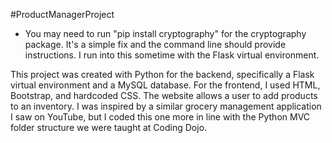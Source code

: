 #ProductManagerProject

* You may need to run "pip install cryptography" for the cryptography package. It's a simple fix and the command line should provide instructions. I run into this sometime with the Flask virtual environment.

This project was created with Python for the backend, specifically a Flask virtual environment and a MySQL database. For the frontend, I used HTML, Bootstrap, and hardcoded CSS. The website allows a user to add products to an inventory. I was inspired by a similar grocery management application I saw on YouTube, but I coded this one more in line with the Python MVC folder structure we were taught at Coding Dojo.


